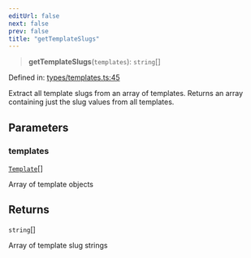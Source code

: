 ```yaml
---
editUrl: false
next: false
prev: false
title: "getTemplateSlugs"
---
```


> **getTemplateSlugs**(`templates`): `string`[]

Defined in: [types/templates.ts:45](https://github.com/yashjawale/fabr/blob/f92675816a3f8768b3ea0b7f8742e3a12556014c/src/types/templates.ts#L45)

Extract all template slugs from an array of templates.
Returns an array containing just the slug values from all templates.

## Parameters

### templates

[`Template`](/fabr/api/types/templates/interfaces/template/)[]

Array of template objects

## Returns

`string`[]

Array of template slug strings
